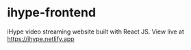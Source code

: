 # ihype-frontend
iHype video streaming website built with React JS.
View live at https://ihype.netlify.app
